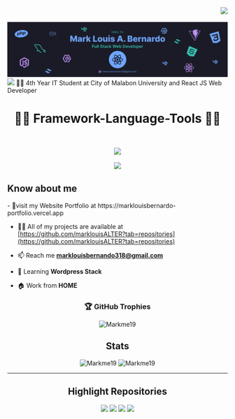 
 <img align="right" src="https://api.visitorbadge.io/api/VisitorHit?user=marklouisALTER&countColor=%237B1E7A">
  <br><br>
 <img src="https://github.com/marklouisALTER/marklouisALTER/blob/main/Banner.png" />

<img src="https://readme-typing-svg.demolab.com?font=Fira+Code&pause=1000&width=435&lines=Aspiring+Full+Stack+Web+Developer+/+Data+Engineer" />
👨‍💻 4th Year IT Student at City of Malabon University and React JS Web Developer 
 <div align="center">
  <h1>👨‍💻 Framework-Language-Tools 👨‍💻 </h1> 
  <br>
  <p align="center">
   <a href="https://skillicons.dev">
     <img src="https://skillicons.dev/icons?i=html,css,bootstrap,tailwind,react,php,mysql,typescript" />
   </a>
 </p>
  <p align="center">
   <a href="https://skillicons.dev">
     <img src="https://skillicons.dev/icons?i=figma,github,vercel,vite,express,js,git,wordpress,nodejs,python,mongodb" />
   </a>
 </p>
 </div>

<h2>Know about me </h2>
-  🚩visit my Website Portfolio at https://marklouisbernardo-portfolio.vercel.app

- 👨‍💻 All of my projects are available at [https://github.com/marklouisALTER?tab=repositories](https://github.com/marklouisALTER?tab=repositories)

- 📫 Reach me **marklouisbernando318@gmail.com**

- 🎯 Learning **Wordpress Stack**

- 🏠 Work from **HOME**
  
<h3 align="center">🏆 GitHub Trophies</h3>
<p align="center">
<img src="https://github-profile-trophy.vercel.app/?username=marklouisALTER&theme=onedark" alt="Markme19" />
</p>

<h2 align="center">Stats </h2>
<p align="center">
<img width="400" src="https://github-readme-stats.vercel.app/api?username=marklouisALTER&count_private=true&show_icons=true&theme=tokyonight&hide_border=true" alt="Markme19" />
<img width="425" src="https://github-readme-streak-stats.herokuapp.com?user=marklouisALTER&theme=tokyonight&hide_border=true" alt="Markme19" />
</p>
<hr>
<h2 align="center">Highlight Repositories</h2>
<div width="100%" align="center">
<a align="left" href="https://marklouisbernardo-portfolio.vercel.app/"><img src="https://github-readme-stats.vercel.app/api/pin/?username=marklouisALTER&repo=website-portfolio-react&theme=tokyonight" /></a>
 <a align="left" href="https://github.com/marklouisALTER/face_recognition"><img src="https://github-readme-stats.vercel.app/api/pin/?username=marklouisALTER&repo=face_recognition&theme=tokyonight" /></a>
 <a align="left" href="https://github.com/marklouisALTER/Face_Recognition-GoogleColab-"><img src="https://github-readme-stats.vercel.app/api/pin/?username=marklouisALTER&repo=Face_Recognition-GoogleColab-&theme=tokyonight" /></a>
 <a align="left" href="https://github.com/marklouisALTER/python-exercises"><img src="https://github-readme-stats.vercel.app/api/pin/?username=marklouisALTER&repo=python-exercises&theme=tokyonight" /></a>
</div>

